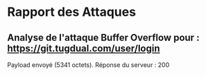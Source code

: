 # Rapport des Attaques

## Analyse de l'attaque Buffer Overflow pour : https://git.tugdual.com/user/login
Payload envoyé (5341 octets).
Réponse du serveur : 200
<!DOCTYPE html>
<html lang="en-US" data-theme="gitea-auto">
<head>
	<meta name="viewport" content="width=device-width, initial-scale=1">
	<title>Sign In - Git Server</title>
	<link rel="manifest" href...


